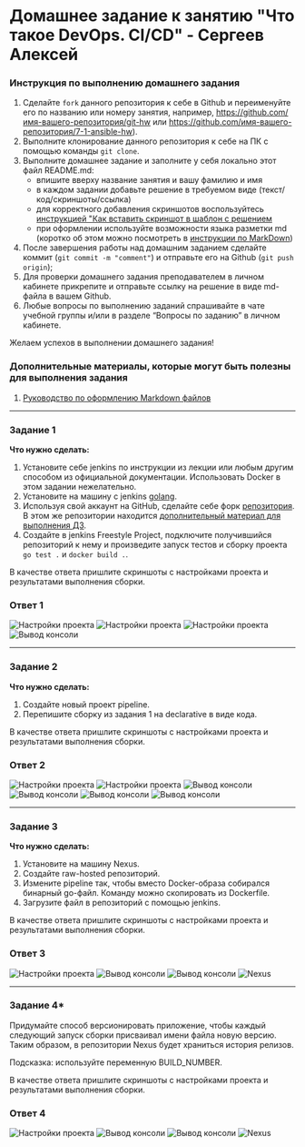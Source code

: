 # Домашнее задание к занятию "Что такое DevOps. СI/СD" - Сергеев Алексей


### Инструкция по выполнению домашнего задания

   1. Сделайте `fork` данного репозитория к себе в Github и переименуйте его по названию или номеру занятия, например, https://github.com/имя-вашего-репозитория/git-hw или  https://github.com/имя-вашего-репозитория/7-1-ansible-hw).
   2. Выполните клонирование данного репозитория к себе на ПК с помощью команды `git clone`.
   3. Выполните домашнее задание и заполните у себя локально этот файл README.md:
      - впишите вверху название занятия и вашу фамилию и имя
      - в каждом задании добавьте решение в требуемом виде (текст/код/скриншоты/ссылка)
      - для корректного добавления скриншотов воспользуйтесь [инструкцией "Как вставить скриншот в шаблон с решением](https://github.com/netology-code/sys-pattern-homework/blob/main/screen-instruction.md)
      - при оформлении используйте возможности языка разметки md (коротко об этом можно посмотреть в [инструкции  по MarkDown](https://github.com/netology-code/sys-pattern-homework/blob/main/md-instruction.md))
   4. После завершения работы над домашним заданием сделайте коммит (`git commit -m "comment"`) и отправьте его на Github (`git push origin`);
   5. Для проверки домашнего задания преподавателем в личном кабинете прикрепите и отправьте ссылку на решение в виде md-файла в вашем Github.
   6. Любые вопросы по выполнению заданий спрашивайте в чате учебной группы и/или в разделе “Вопросы по заданию” в личном кабинете.
   
Желаем успехов в выполнении домашнего задания!
   
### Дополнительные материалы, которые могут быть полезны для выполнения задания

1. [Руководство по оформлению Markdown файлов](https://gist.github.com/Jekins/2bf2d0638163f1294637#Code)

---

### Задание 1

**Что нужно сделать:**

1. Установите себе jenkins по инструкции из лекции или любым другим способом из официальной документации. Использовать Docker в этом задании нежелательно.
2. Установите на машину с jenkins [golang](https://golang.org/doc/install).
3. Используя свой аккаунт на GitHub, сделайте себе форк [репозитория](https://github.com/netology-code/sdvps-materials.git). В этом же репозитории находится [дополнительный материал для выполнения ДЗ](https://github.com/netology-code/sdvps-materials/blob/main/CICD/8.2-hw.md).
3. Создайте в jenkins Freestyle Project, подключите получившийся репозиторий к нему и произведите запуск тестов и сборку проекта ```go test .``` и  ```docker build .```.

В качестве ответа пришлите скриншоты с настройками проекта и результатами выполнения сборки.

### Ответ 1

![Настройки проекта](https://github.com/DeFranS325/sys-pattern-homework/blob/8-02/img/1-1.png)
![Настройки проекта](https://github.com/DeFranS325/sys-pattern-homework/blob/8-02/img/1-2.png)
![Настройки проекта](https://github.com/DeFranS325/sys-pattern-homework/blob/8-02/img/1-3.png)
![Вывод консоли](https://github.com/DeFranS325/sys-pattern-homework/blob/8-02/img/1-4.png)

---

### Задание 2

**Что нужно сделать:**

1. Создайте новый проект pipeline.
2. Перепишите сборку из задания 1 на declarative в виде кода.

В качестве ответа пришлите скриншоты с настройками проекта и результатами выполнения сборки.

### Ответ 2

![Настройки проекта](https://github.com/DeFranS325/sys-pattern-homework/blob/8-02/img/2-1.png)
![Настройки проекта](https://github.com/DeFranS325/sys-pattern-homework/blob/8-02/img/2-2.png)
![Вывод консоли](https://github.com/DeFranS325/sys-pattern-homework/blob/8-02/img/2-3.png)
![Вывод консоли](https://github.com/DeFranS325/sys-pattern-homework/blob/8-02/img/2-4.png)
![Вывод консоли](https://github.com/DeFranS325/sys-pattern-homework/blob/8-02/img/2-5.png)
![Вывод консоли](https://github.com/DeFranS325/sys-pattern-homework/blob/8-02/img/2-6png)

---

### Задание 3

**Что нужно сделать:**

1. Установите на машину Nexus.
1. Создайте raw-hosted репозиторий.
1. Измените pipeline так, чтобы вместо Docker-образа собирался бинарный go-файл. Команду можно скопировать из Dockerfile.
1. Загрузите файл в репозиторий с помощью jenkins.

В качестве ответа пришлите скриншоты с настройками проекта и результатами выполнения сборки.

### Ответ 3

![Настройки проекта](https://github.com/DeFranS325/sys-pattern-homework/blob/8-02/img/3-4.png)
![Вывод консоли](https://github.com/DeFranS325/sys-pattern-homework/blob/8-02/img/3-1.png)
![Вывод консоли](https://github.com/DeFranS325/sys-pattern-homework/blob/8-02/img/3-2.png)
![Nexus](https://github.com/DeFranS325/sys-pattern-homework/blob/8-02/img/3-3.png)

---

### Задание 4*

Придумайте способ версионировать приложение, чтобы каждый следующий запуск сборки присваивал имени файла новую версию. Таким образом, в репозитории Nexus будет храниться история релизов.

Подсказка: используйте переменную BUILD_NUMBER.

В качестве ответа пришлите скриншоты с настройками проекта и результатами выполнения сборки.

### Ответ 4

![Настройки проекта](https://github.com/DeFranS325/sys-pattern-homework/blob/8-02/img/4-1.png)
![Вывод консоли](https://github.com/DeFranS325/sys-pattern-homework/blob/8-02/img/4-2.png)
![Вывод консоли](https://github.com/DeFranS325/sys-pattern-homework/blob/8-02/img/4-3.png)
![Nexus](https://github.com/DeFranS325/sys-pattern-homework/blob/8-02/img/4-4.png)